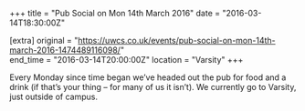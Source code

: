 +++
title = "Pub Social on Mon 14th March 2016"
date = "2016-03-14T18:30:00Z"

[extra]
original = "https://uwcs.co.uk/events/pub-social-on-mon-14th-march-2016-1474489116098/"    
end_time = "2016-03-14T20:00:00Z"
location = "Varsity"
+++

Every Monday since time began we’ve headed out the pub for food and a drink (if that’s your thing – for many of us it isn’t). We currently go to Varsity, just outside of campus.

